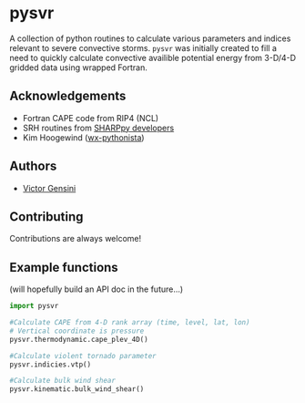 
# pysvr

A collection of python routines to calculate various parameters and indices relevant to severe convective storms. `pysvr` was initially created to fill a need to quickly calculate convective availible potential energy from 3-D/4-D gridded data using wrapped Fortran. 



## Acknowledgements
- Fortran CAPE code from RIP4 (NCL)
- SRH routines from [SHARPpy developers](https://github.com/sharppy/SHARPpy)
- Kim Hoogewind ([wx-pythonista](https://github.com/wx-pythonista))
## Authors

- [Victor Gensini](https://www.github.com/vgensini)


## Contributing

Contributions are always welcome!


## Example functions
(will hopefully build an API doc in the future...)

```python
import pysvr

#Calculate CAPE from 4-D rank array (time, level, lat, lon)
# Vertical coordinate is pressure
pysvr.thermodynamic.cape_plev_4D()

#Calculate violent tornado parameter
pysvr.indicies.vtp()

#Calculate bulk wind shear
pysvr.kinematic.bulk_wind_shear()
                                                                
```
